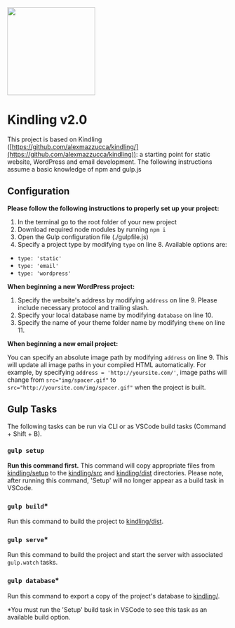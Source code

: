 <img src="https://user-images.githubusercontent.com/333020/69454644-a2dbdd80-0d34-11ea-8463-2c6b3337e277.png" width="200" height="200">

# Kindling v2.0

This project is based on Kindling ([https://github.com/alexmazzucca/kindling/](https://github.com/alexmazzucca/kindling)): a starting point for static website, WordPress and email development. The following instructions assume a basic knowledge of npm and gulp.js
## Configuration
**Please follow the following instructions to properly set up your project:**
  1. In the terminal go to the root folder of your new project
  1. Download required node modules by running `npm i`
  2. Open the Gulp configuration file (./gulpfile.js)
  3. Specify a project type by modifying `type` on line 8. Available options are:
  * `type: 'static'`
  * `type: 'email'`
  * `type: 'wordpress'`

**When beginning a new WordPress project:**
  1. Specify the website's address by modifying `address` on line 9. Please include necessary protocol and trailing slash.
  2. Specify your local database name by modifying `database` on line 10.
  3. Specify the name of your theme folder name by modifying `theme` on line 11.

**When beginning a new email project:**

You can specify an absolute image path by modifying `address` on line 9. This will update all image paths in your compiled HTML automatically. For example, by specifying `address = 'http://yoursite.com/'`, image paths will change from `src="img/spacer.gif"` to `src="http://yoursite.com/img/spacer.gif"` when the project is built.
  
## Gulp Tasks

The following tasks can be run via CLI or as VSCode build tasks (Command + Shift + B).

### `gulp setup`

<b>Run this command first.</b> This command will copy appropriate files from [kindling/setup](/setup) to the [kindling/src](/src) and [kindling/dist](/dist) directories. Please note, after running this command, 'Setup' will no longer appear as a build task in VSCode.

### `gulp build`*

Run this command to build the project to [kindling/dist](/dist).

### `gulp serve`*

Run this command to build the project and start the server with associated `gulp.watch` tasks.

### `gulp database`*

Run this command to export a copy of the project's database to [kindling/](/).

*You must run the 'Setup' build task in VSCode to see this task as an available build option.
